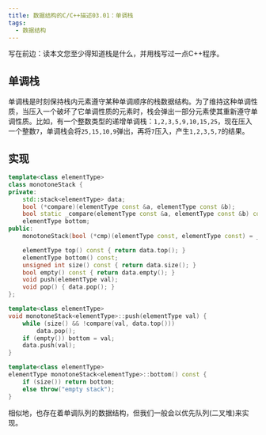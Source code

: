 ```yaml
---
title: 数据结构的C/C++描述03.01：单调栈
tags: 
  - 数据结构
---
```


写在前边：读本文您至少得知道栈是什么，并用栈写过一点C++程序。

## 单调栈

单调栈是时刻保持栈内元素遵守某种单调顺序的栈数据结构。为了维持这种单调性质，当压入一个破坏了它单调性质的元素时，栈会弹出一部分元素使其重新遵守单调性质。比如，有一个整数类型的递增单调栈：`1,2,3,5,9,10,15,25`，现在压入一个整数`7`，单调栈会将`25,15,10,9`弹出，再将`7`压入，产生`1,2,3,5,7`的结果。

## 实现

```cpp
template<class elementType>
class monotoneStack {
private:
    std::stack<elementType> data;
    bool (*compare)(elementType const &a, elementType const &b);
    bool static _compare(elementType const &a, elementType const &b) const { return a > b; };
    elementType bottom;
public:
    monotoneStack(bool (*cmp)(elementType const, elementType const) = _compare) : compare(cmp) {};

    elementType top() const { return data.top(); }
    elementType bottom() const;
    unsigned int size() const { return data.size(); }
    bool empty() const { return data.empty(); }
    void push(elementType val);
    void pop() { data.pop(); }
};

template<class elementType>
void monotoneStack<elementType>::push(elementType val) {
    while (size() && !compare(val, data.top()))
        data.pop();
    if (empty()) bottom = val;
    data.push(val);
}

template<class elementType>
elementType monotoneStack<elementType>::bottom() const {
    if (size()) return bottom;
    else throw("empty stack");
}
```

相似地，也存在着单调队列的数据结构，但我们一般会以优先队列(二叉堆)来实现。
